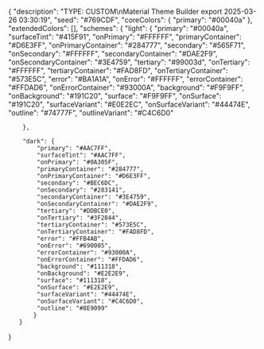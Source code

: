 {
    "description": "TYPE: CUSTOM\nMaterial Theme Builder export 2025-03-26 03:30:19",
    "seed": "#769CDF",
    "coreColors": {
        "primary": "#00040a"
    },
    "extendedColors": [],
    "schemes": {
        "light": {
            "primary": "#00040a",
            "surfaceTint": "#415F91",
            "onPrimary": "#FFFFFF",
            "primaryContainer": "#D6E3FF",
            "onPrimaryContainer": "#284777",
            "secondary": "#565F71",
            "onSecondary": "#FFFFFF",
            "secondaryContainer": "#DAE2F9",
            "onSecondaryContainer": "#3E4759",
            "tertiary": "#99003d",
            "onTertiary": "#FFFFFF",
            "tertiaryContainer": "#FAD8FD",
            "onTertiaryContainer": "#573E5C",
            "error": "#BA1A1A",
            "onError": "#FFFFFF",
            "errorContainer": "#FFDAD6",
            "onErrorContainer": "#93000A",
            "background": "#F9F9FF",
            "onBackground": "#191C20",
            "surface": "#F9F9FF",
            "onSurface": "#191C20",
            "surfaceVariant": "#E0E2EC",
            "onSurfaceVariant": "#44474E",
            "outline": "#74777F",
            "outlineVariant": "#C4C6D0"
           
        },
    
        "dark": {
            "primary": "#AAC7FF",
            "surfaceTint": "#AAC7FF",
            "onPrimary": "#0A305F",
            "primaryContainer": "#284777",
            "onPrimaryContainer": "#D6E3FF",
            "secondary": "#BEC6DC",
            "onSecondary": "#283141",
            "secondaryContainer": "#3E4759",
            "onSecondaryContainer": "#DAE2F9",
            "tertiary": "#DDBCE0",
            "onTertiary": "#3F2844",
            "tertiaryContainer": "#573E5C",
            "onTertiaryContainer": "#FAD8FD",
            "error": "#FFB4AB",
            "onError": "#690005",
            "errorContainer": "#93000A",
            "onErrorContainer": "#FFDAD6",
            "background": "#111318",
            "onBackground": "#E2E2E9",
            "surface": "#111318",
            "onSurface": "#E2E2E9",
            "surfaceVariant": "#44474E",
            "onSurfaceVariant": "#C4C6D0",
            "outline": "#8E9099"
           }
       }
}